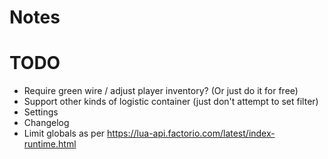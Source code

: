 # Notes

# TODO

- Require green wire / adjust player inventory? (Or just do it for free)
- Support other kinds of logistic container (just don't attempt to set filter)
- Settings
- Changelog
- Limit globals as per https://lua-api.factorio.com/latest/index-runtime.html


